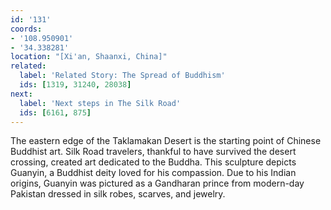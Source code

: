 ```yaml
---
id: '131'
coords:
- '108.950901'
- '34.338281'
location: "[Xi'an, Shaanxi, China]"
related:
  label: 'Related Story: The Spread of Buddhism'
  ids: [1319, 31240, 28038]
next:
  label: 'Next steps in The Silk Road'
  ids: [6161, 875]
---
```


The eastern edge of the Taklamakan Desert is the starting point of Chinese Buddhist art. Silk Road travelers, thankful to have survived the desert crossing, created art dedicated to the Buddha. This sculpture depicts Guanyin, a Buddhist deity loved for his compassion. Due to his Indian origins, Guanyin was pictured as a Gandharan prince from modern-day Pakistan dressed in silk robes, scarves, and jewelry.
